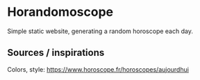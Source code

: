 # Horandomoscope

Simple static website, generating a random horoscope each day.

## Sources / inspirations

Colors, style:
<https://www.horoscope.fr/horoscopes/aujourdhui>
